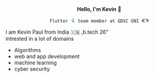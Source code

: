 <p align = "center"><b>Hello, I'm Kevin</b> 👋</p>
<p align="center"><code>flutter <img src = "images/flutter.png" width ="12"> team member at GDSC GNI <img src = "images/gdsc.jpeg",height ="20", width ="20"></code></p>
<p>I am Kevin Paul from India 🇮🇳 ,b.tech 26" <br>
  intrested in a lot of domains <br>
  <ul>
    <li>
      Algorithms
    </li>
    <li>
      web and app development
    </li>
    <li>
      machine learning
    </li>
    <li>
      cyber security
    </li>
  </ul>
</p>


